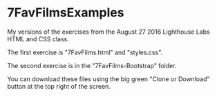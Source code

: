 # 7FavFilmsExamples
My versions of the exercises from the August 27 2016 Lighthouse Labs HTML and CSS class.

The first exercise is "7FavFilms.html" and "styles.css". 

The second exercise is in the "7FavFilms-Bootstrap" folder.

You can download these files using the big green "Clone or Download" button at the top right of the screen.
